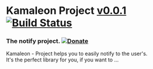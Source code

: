 # Kamaleon Project <a href='https://github.com/kamaleon-project/kamaleon-project/KamaleonProject/CHANGELOG.md' class='version' title='Whats New?'>v0.0.1</a> [![Build Status](https://kamaleon-project.github.io/img/build-failing.svg?branch=master)](https://https://github.com/kamaleon-project/KamaleonProject) 

### The notify project. [![Donate](https://www.paypalobjects.com/en_US/i/btn/btn_donate_SM.gif "Shut up and take my money!")](https://www.paypal.com/# "Shut up and take my money!")

Kamaleon - Project helps you to easily notify to the user's.  
It's the perfect library for you, if you want to ...
